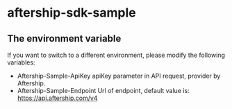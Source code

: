# aftership-sdk-sample

## The environment variable
If you want to switch to a different environment, please modify the following variables:
* Aftership-Sample-ApiKey
    apiKey parameter in API request, provider by Aftership.
* Aftership-Sample-Endpoint 
    Url of endpoint, default value is: https://api.aftership.com/v4